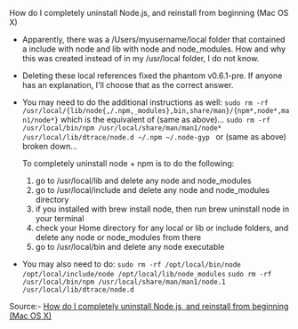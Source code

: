 How do I completely uninstall Node.js, and reinstall from beginning (Mac OS X)
- Apparently, there was a /Users/myusername/local folder that contained a include with node and lib with node and node_modules. How and why this was created instead of in my /usr/local folder, I do not know.

- Deleting these local references fixed the phantom v0.6.1-pre. If anyone has an explanation, I'll choose that as the correct answer.
  
- You may need to do the additional instructions as well:
  `sudo rm -rf /usr/local/{lib/node{,/.npm,_modules},bin,share/man}/{npm*,node*,man1/node*}`
  which is the equivalent of (same as above)...
  `sudo rm -rf /usr/local/bin/npm /usr/local/share/man/man1/node* /usr/local/lib/dtrace/node.d ~/.npm ~/.node-gyp `
  or (same as above) broken down...
  
  To completely uninstall node + npm is to do the following:
    1. go to /usr/local/lib and delete any node and node_modules
    2. go to /usr/local/include and delete any node and node_modules directory
    3. if you installed with brew install node, then run brew uninstall node in your terminal
    4. check your Home directory for any local or lib or include folders, and delete any node or node_modules from there
    5. go to /usr/local/bin and delete any node executable
- You may also need to do:
  `sudo rm -rf /opt/local/bin/node /opt/local/include/node /opt/local/lib/node_modules`
  `sudo rm -rf /usr/local/bin/npm /usr/local/share/man/man1/node.1 /usr/local/lib/dtrace/node.d`
  
Source:- [How do I completely uninstall Node.js, and reinstall from beginning (Mac OS X)](https://stackoverflow.com/questions/11177954/how-do-i-completely-uninstall-node-js-and-reinstall-from-beginning-mac-os-x)
